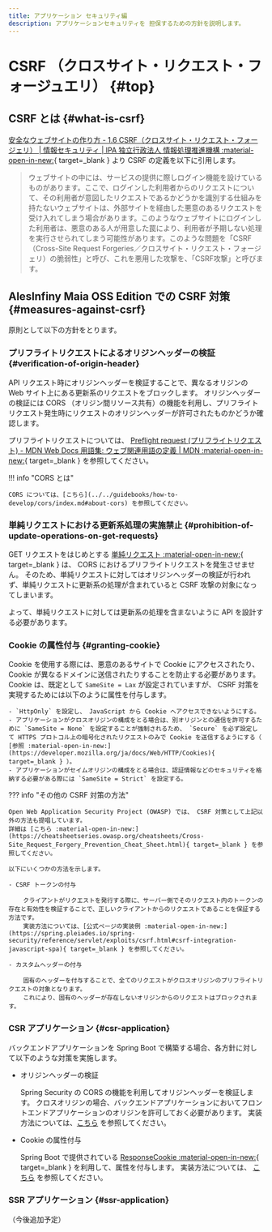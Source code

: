 ```yaml
---
title: アプリケーション セキュリティ編
description: アプリケーションセキュリティを 担保するための方針を説明します。
---
```


# CSRF （クロスサイト・リクエスト・フォージュエリ） {#top}

## CSRF とは {#what-is-csrf}

<!-- textlint-disable ja-technical-writing/sentence-length -->

[安全なウェブサイトの作り方 - 1.6 CSRF（クロスサイト・リクエスト・フォージェリ） | 情報セキュリティ | IPA 独立行政法人 情報処理推進機構 :material-open-in-new:](https://www.ipa.go.jp/security/vuln/websecurity/csrf.html){ target=_blank } より CSRF の定義を以下に引用します。

<!-- textlint-enable ja-technical-writing/sentence-length -->

<!-- textlint-disable -->

> ウェブサイトの中には、サービスの提供に際しログイン機能を設けているものがあります。ここで、ログインした利用者からのリクエストについて、その利用者が意図したリクエストであるかどうかを識別する仕組みを持たないウェブサイトは、外部サイトを経由した悪意のあるリクエストを受け入れてしまう場合があります。このようなウェブサイトにログインした利用者は、悪意のある人が用意した罠により、利用者が予期しない処理を実行させられてしまう可能性があります。このような問題を「CSRF（Cross-Site Request Forgeries／クロスサイト・リクエスト・フォージェリ）の脆弱性」と呼び、これを悪用した攻撃を、「CSRF攻撃」と呼びます。

<!-- textlint-enable -->

## AlesInfiny Maia OSS Edition での CSRF 対策 {#measures-against-csrf}

原則として以下の方針をとります。

### プリフライトリクエストによるオリジンヘッダーの検証 {#verification-of-origin-header}

API リクエスト時にオリジンヘッダーを検証することで、異なるオリジンの Web サイト上にある更新系のリクエストをブロックします。
オリジンヘッダーの検証には CORS （オリジン間リソース共有）の機能を利用し、プリフライトリクエスト発生時にリクエストのオリジンヘッダーが許可されたものかどうか確認します。

<!-- textlint-disable ja-technical-writing/sentence-length -->

プリフライトリクエストについては、 [Preflight request (プリフライトリクエスト) - MDN Web Docs 用語集: ウェブ関連用語の定義 | MDN :material-open-in-new:](https://developer.mozilla.org/ja/docs/Glossary/Preflight_request){ target=_blank } を参照してください。

<!-- textlint-enable ja-technical-writing/sentence-length -->

!!! info "CORS とは"

    CORS については、[こちら](../../guidebooks/how-to-develop/cors/index.md#about-cors) を参照してください。

### 単純リクエストにおける更新系処理の実施禁止 {#prohibition-of-update-operations-on-get-requests}

GET リクエストをはじめとする [単純リクエスト :material-open-in-new:](https://developer.mozilla.org/en-US/docs/Web/HTTP/Guides/CORS#simple_requests){ target=_blank } は、 CORS におけるプリフライトリクエストを発生させません。
そのため、単純リクエストに対してはオリジンヘッダーの検証が行われず、単純リクエストに更新系の処理が含まれていると CSRF 攻撃の対象になってしまいます。

よって、単純リクエストに対しては更新系の処理を含まないように API を設計する必要があります。

### Cookie の属性付与 {#granting-cookie}

Cookie を使用する際には、悪意のあるサイトで Cookie にアクセスされたり、 Cookie が異なるドメインに送信されたりすることを防止する必要があります。
Cookie は、既定として `SameSite = Lax` が設定されていますが、 CSRF 対策を実現するためには以下のように属性を付与します。

    - `HttpOnly` を設定し、 JavaScript から Cookie へアクセスできないようにする。
    - アプリケーションがクロスオリジンの構成をとる場合は、別オリジンとの通信を許可するために `SameSite = None` を設定することが強制されるため、 `Secure` を必ず設定して HTTPS プロトコル上の暗号化されたリクエストのみで Cookie を送信するようにする（ [参照 :material-open-in-new:](https://developer.mozilla.org/ja/docs/Web/HTTP/Cookies){ target=_blank } ）。
    - アプリケーションがセイムオリジンの構成をとる場合は、認証情報などのセキュリティを格納する必要がある際には `SameSite = Strict` を設定する。

??? info "その他の CSRF 対策の方法"

    Open Web Application Security Project (OWASP) では、 CSRF 対策として上記以外の方法も提唱しています。
    詳細は [こちら :material-open-in-new:](https://cheatsheetseries.owasp.org/cheatsheets/Cross-Site_Request_Forgery_Prevention_Cheat_Sheet.html){ target=_blank } を参照してください。
    
    以下にいくつかの方法を示します。

    - CSRF トークンの付与

        クライアントがリクエストを発行する際に、サーバー側でそのリクエスト内のトークンの存在と有効性を検証することで、正しいクライアントからのリクエストであることを保証する方法です。
        実装方法については、[公式ページの実装例 :material-open-in-new:](https://spring.pleiades.io/spring-security/reference/servlet/exploits/csrf.html#csrf-integration-javascript-spa){ target=_blank } を参照してください。

    - カスタムヘッダーの付与

        固有のヘッダーを付与することで、全てのリクエストがクロスオリジンのプリフライトリクエストの対象となります。
        これにより、固有のヘッダーが存在しないオリジンからのリクエストはブロックされます。

### CSR アプリケーション {#csr-application}

バックエンドアプリケーションを Spring Boot で構築する場合、各方針に対して以下のような対策を実施します。

- オリジンヘッダーの検証

    Spring Security の CORS の機能を利用してオリジンヘッダーを検証します。
    クロスオリジンの場合、バックエンドアプリケーションにおいてフロントエンドアプリケーションのオリジンを許可しておく必要があります。
    実装方法については、[こちら](../../guidebooks/how-to-develop/cors/index.md) を参照してください。

- Cookie の属性付与

    Spring Boot で提供されている [ResponseCookie :material-open-in-new:](https://spring.pleiades.io/spring-framework/docs/current/javadoc-api/org/springframework/http/ResponseCookie.html){ target=_blank } を利用して、属性を付与します。
    実装方法については、 [こちら](../../guidebooks/how-to-develop/cors/cookie.md) を参照してください。

### SSR アプリケーション {#ssr-application}

（今後追加予定）
